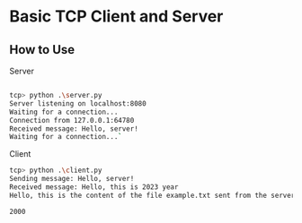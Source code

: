 
# Basic TCP Client and Server



## How to Use

Server

```sh

tcp> python .\server.py
Server listening on localhost:8080
Waiting for a connection...
Connection from 127.0.0.1:64780
Received message: Hello, server!
Waiting for a connection...` 

```


Client

```sh
tcp> python .\client.py
Sending message: Hello, server!
Received message: Hello, this is 2023 year
Hello, this is the content of the file example.txt sent from the server.

2000

```
